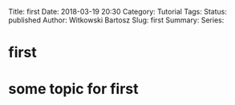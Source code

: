 Title: first
Date: 2018-03-19 20:30
Category: Tutorial
Tags: 
Status: published
Author: Witkowski Bartosz
Slug: first
Summary:
Series: 

# first

# some topic for first


